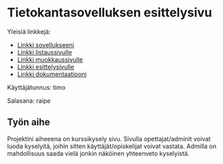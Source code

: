 ﻿# Tietokantasovelluksen esittelysivu

Yleisiä linkkejä:

* [Linkki sovellukseeni](http://xmox.users.cs.helsinki.fi/tsoha/)
* [Linkki listaussivulle](http://xmox.users.cs.helsinki.fi/tsoha/kurssit)
* [Linkki muokkaussivulle](http://xmox.users.cs.helsinki.fi/tsoha/muokkaus)
* [Linkki esittelysivulle](http://xmox.users.cs.helsinki.fi/tsoha/esittely)
* [Linkki dokumentaatiooni](https://github.com/MMMorsky/Tsoha-Bootstrap/blob/master/doc/dokumentaatio.pdf)

 Käyttäjätunnus: timo
 
 Salasana: raipe

## Työn aihe

Projektini aiheeena on kurssikysely sivu. Sivulla opettajat/adminit voivat luoda kyselyitä, joihin sitten käyttäjät/opiskelijat voivat vastata. Admilla on mahdollisuus saada vielä jonkin näköinen yhteenveto kyselyistä.
